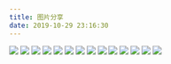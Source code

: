 ```yaml
---
title: 图片分享
date: 2019-10-29 23:16:30
---
```


![](http://img02.sogoucdn.com/app/a/100520146/f4105f2b888516b64667e5250b582ece)
![](http://img04.sogoucdn.com/app/a/100520146/9b0beaf62e61a9812cc964a56884c369)
![](http://img02.sogoucdn.com/app/a/100520146/83552395f52f7a3e23528074cc336ed8)
![](http://img03.sogoucdn.com/app/a/100520146/20a388cd041b13cbc950066f998a54e7)
![](http://img01.sogoucdn.com/app/a/100520146/7391717c6f6fad60c2de5927e33b1161)
![](http://img01.sogoucdn.com/app/a/100520146/41b6e2233e160c8cc7735c9cec449182)
![](http://img02.sogoucdn.com/app/a/100520146/f12e8e2395d88e8a94ee2e4cdc578ab0)
![](http://img01.sogoucdn.com/app/a/100520146/448c66e6294a6cd947cd8ca00931a35b)
![](http://img03.sogoucdn.com/app/a/100520146/9e7b7f8ba4af8744917a7b5cc03314b4)
![](http://img04.sogoucdn.com/app/a/100520146/652e4aa56e4db767ba4b175c1784a3f1)
![](http://img04.sogoucdn.com/app/a/100520146/8b3ca3676932d2906224d89ab20d321f)
![](http://img02.sogoucdn.com/app/a/100520146/a9416f0ef4e01afccb175d348d5ee73a)
![](http://img03.sogoucdn.com/app/a/100520146/3b7a4e687f1411b31c03f20e10b01e62)
![](http://img03.sogoucdn.com/app/a/100520146/5fd7c386019681debcd117c999b871e7)
